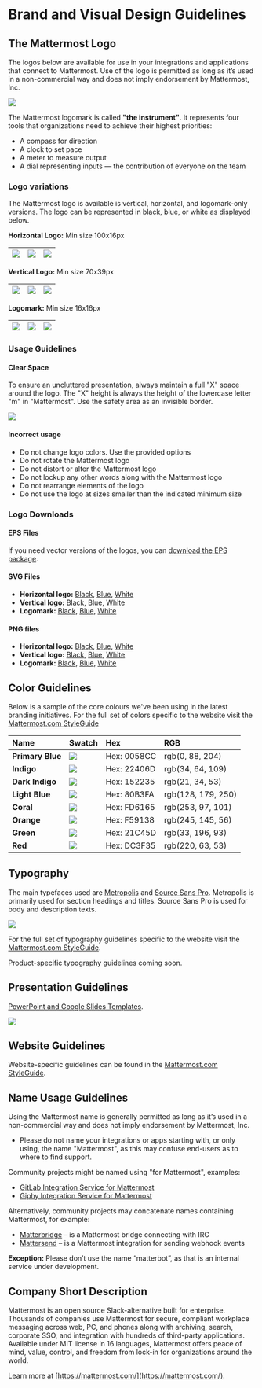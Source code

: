 # Brand and Visual Design Guidelines

## The Mattermost Logo

The logos below are available for use in your integrations and applications that connect to Mattermost. Use of the logo is permitted as long as it’s used in a non-commercial way and does not imply endorsement by Mattermost, Inc.

![](../../../../../.gitbook/assets/logoHorizontal.svg)

The Mattermost logomark is called **"the instrument"**. It represents four tools that organizations need to achieve their highest priorities:

* A compass for direction
* A clock to set pace
* A meter to measure output
* A dial representing inputs — the contribution of everyone on the team

### Logo variations

The Mattermost logo is available is vertical, horizontal, and logomark-only versions. The logo can be represented in black, blue, or white as displayed below.

**Horizontal Logo:** Min size 100x16px

| ![](../../../../../.gitbook/assets/logoHorizontal.svg) | ![](../../../../../.gitbook/assets/logoHorizontalBlue.svg) | ![](../../../../../.gitbook/assets/logoHorizontalWhite.svg) |
| :--- | :--- | :--- |


**Vertical Logo:** Min size 70x39px

| ![](../../../../../.gitbook/assets/logoVertical.svg) | ![](../../../../../.gitbook/assets/logoVerticalBlue.svg) | ![](../../../../../.gitbook/assets/logoVerticalWhite.svg) |
| :--- | :--- | :--- |


**Logomark:** Min size 16x16px

| ![](../../../../../.gitbook/assets/icon.svg) | ![](../../../../../.gitbook/assets/iconBlue.svg) | ![](../../../../../.gitbook/assets/iconWhite.svg) |
| :--- | :--- | :--- |


### Usage Guidelines

#### Clear Space

To ensure an uncluttered presentation, always maintain a full "X" space around the logo. The "X" height is always the height of the lowercase letter "m" in "Mattermost". Use the safety area as an invisible border.

![](../../../../../.gitbook/assets/brand-and-visual-design-guidelines-logos-clearspace.png)

#### Incorrect usage

* Do not change logo colors. Use the provided options
* Do not rotate the Mattermost logo
* Do not distort or alter the Mattermost logo
* Do not lockup any other words along with the Mattermost logo
* Do not rearrange elements of the logo
* Do not use the logo at sizes smaller than the indicated minimum size

### Logo Downloads

#### EPS Files

If you need vector versions of the logos, you can [download the EPS package](https://github.com/mattermost/mattermost-handbook/tree/7150cebb78f87d7e1949e490de034d16b4e0069b/.gitbook/assets/branding/logo-downloads/EPS-files.zip).

#### SVG Files

* **Horizontal logo:** [Black](https://github.com/mattermost/mattermost-handbook/tree/7150cebb78f87d7e1949e490de034d16b4e0069b/.gitbook/assets/branding/logoHorizontal.svg), [Blue](https://github.com/mattermost/mattermost-handbook/tree/7150cebb78f87d7e1949e490de034d16b4e0069b/.gitbook/assets/branding/logoHorizontalBlue.svg), [White](https://github.com/mattermost/mattermost-handbook/tree/7150cebb78f87d7e1949e490de034d16b4e0069b/.gitbook/assets/branding/logoHorizontalWhite.svg)
* **Vertical logo:** [Black](https://github.com/mattermost/mattermost-handbook/tree/7150cebb78f87d7e1949e490de034d16b4e0069b/.gitbook/assets/branding/logoVertical.svg), [Blue](https://github.com/mattermost/mattermost-handbook/tree/7150cebb78f87d7e1949e490de034d16b4e0069b/.gitbook/assets/branding/logoVerticalBlue.svg), [White](https://github.com/mattermost/mattermost-handbook/tree/7150cebb78f87d7e1949e490de034d16b4e0069b/.gitbook/assets/branding/logoVerticalWhite.svg)
* **Logomark:** [Black](https://github.com/mattermost/mattermost-handbook/tree/7150cebb78f87d7e1949e490de034d16b4e0069b/.gitbook/assets/branding/icon.svg), [Blue](https://github.com/mattermost/mattermost-handbook/tree/7150cebb78f87d7e1949e490de034d16b4e0069b/.gitbook/assets/branding/iconBlue.svg), [White](https://github.com/mattermost/mattermost-handbook/tree/7150cebb78f87d7e1949e490de034d16b4e0069b/.gitbook/assets/branding/iconWhite.svg)

#### PNG files

* **Horizontal logo:** [Black](https://github.com/mattermost/mattermost-handbook/tree/7150cebb78f87d7e1949e490de034d16b4e0069b/.gitbook/assets/branding/logoHorizontal.png), [Blue](https://github.com/mattermost/mattermost-handbook/tree/7150cebb78f87d7e1949e490de034d16b4e0069b/.gitbook/assets/branding/logoHorizontalBlue.png), [White](https://github.com/mattermost/mattermost-handbook/tree/7150cebb78f87d7e1949e490de034d16b4e0069b/.gitbook/assets/branding/logoHorizontalWhite.png)
* **Vertical logo:** [Black](https://github.com/mattermost/mattermost-handbook/tree/7150cebb78f87d7e1949e490de034d16b4e0069b/.gitbook/assets/branding/logoVertical.png), [Blue](https://github.com/mattermost/mattermost-handbook/tree/7150cebb78f87d7e1949e490de034d16b4e0069b/.gitbook/assets/branding/logoVerticalBlue.png), [White](https://github.com/mattermost/mattermost-handbook/tree/7150cebb78f87d7e1949e490de034d16b4e0069b/.gitbook/assets/branding/logoVerticalWhite.png)
* **Logomark:** [Black](https://github.com/mattermost/mattermost-handbook/tree/7150cebb78f87d7e1949e490de034d16b4e0069b/.gitbook/assets/branding/icon.png), [Blue](https://github.com/mattermost/mattermost-handbook/tree/7150cebb78f87d7e1949e490de034d16b4e0069b/.gitbook/assets/branding/iconBlue.png), [White](https://github.com/mattermost/mattermost-handbook/tree/7150cebb78f87d7e1949e490de034d16b4e0069b/.gitbook/assets/branding/iconWhite.png)

## Color Guidelines

Below is a sample of the core colours we've been using in the latest branding initiatives. For the full set of colors specific to the website visit the [Mattermost.com StyleGuide](https://mattermost.wayfx.com/0ddc9bpne/p/44c8eb-colors)

| Name | Swatch | Hex | RGB |
| :--- | :--- | :--- | :--- |
| **Primary Blue** | ![](../../../../../.gitbook/assets/swatch-blue.png) | Hex: 0058CC | rgb\(0, 88, 204\) |
| **Indigo** | ![](../../../../../.gitbook/assets/swatch-indigo.png) | Hex: 22406D | rgb\(34, 64, 109\) |
| **Dark Indigo** | ![](../../../../../.gitbook/assets/swatch-indigo-dark.png) | Hex: 152235 | rgb\(21, 34, 53\) |
| **Light Blue** | ![](../../../../../.gitbook/assets/swatch-light-blue.png) | Hex: 80B3FA | rgb\(128, 179, 250\) |
| **Coral** | ![](../../../../../.gitbook/assets/swatch-coral.png) | Hex: FD6165 | rgb\(253, 97, 101\) |
| **Orange** | ![](../../../../../.gitbook/assets/swatch-orange.png) | Hex: F59138 | rgb\(245, 145, 56\) |
| **Green** | ![](../../../../../.gitbook/assets/swatch-green.png) | Hex: 21C45D | rgb\(33, 196, 93\) |
| **Red** | ![](../../../../../.gitbook/assets/swatch-red.png) | Hex: DC3F35 | rgb\(220, 63, 53\) |

## Typography

The main typefaces used are [Metropolis](https://github.com/chrismsimpson/Metropolis) and [Source Sans Pro](https://fonts.google.com/specimen/Source+Sans+Pro). Metropolis is primarily used for section headings and titles. Source Sans Pro is used for body and description texts.

![](../../../../../.gitbook/assets/brand-and-visual-design-guidelines-type-sample.png)

For the full set of typography guidelines specific to the website visit the [Mattermost.com StyleGuide](https://mattermost.wayfx.com/0ddc9bpne/p/44c8eb-colors).

Product-specific typography guidelines coming soon.

## Presentation Guidelines

[PowerPoint and Google Slides Templates](https://docs.google.com/presentation/d/1UVho9S2l6fZ_Ps8sVmF6FgQ7EgeeHrD8sX8H44n4iew).

![](../../../../../.gitbook/assets/brand-and-visual-design-guidelines-presentation-sample-slides.png)

## Website Guidelines

Website-specific guidelines can be found in the [Mattermost.com StyleGuide](https://mattermost.wayfx.com/0ddc9bpne/p/07a9e9-misc).

## Name Usage Guidelines

Using the Mattermost name is generally permitted as long as it’s used in a non-commercial way and does not imply endorsement by Mattermost, Inc.

* Please do not name your integrations or apps starting with, or only using, the name "Mattermost", as this may confuse end-users as to where to find support.

Community projects might be named using "for Mattermost", examples:

* [GitLab Integration Service for Mattermost](https://github.com/mattermost/mattermost-integration-gitlab)
* [Giphy Integration Service for Mattermost](https://github.com/mattermost/mattermost-integration-giphy)

Alternatively, community projects may concatenate names containing Mattermost, for example:

* [Matterbridge](https://github.com/42wim/matterbridge) – is a Mattermost bridge connecting with IRC
* [Mattersend](https://github.com/mtorromeo/mattersend) – is a Mattermost integration for sending webhook events

**Exception:** Please don’t use the name “matterbot”, as that is an internal service under development.

## Company Short Description

Mattermost is an open source Slack-alternative built for enterprise. Thousands of companies use Mattermost for secure, compliant workplace messaging across web, PC, and phones along with archiving, search, corporate SSO, and integration with hundreds of third-party applications. Available under MIT license in 16 languages, Mattermost offers peace of mind, value, control, and freedom from lock-in for organizations around the world.

Learn more at [https://mattermost.com/](https://mattermost.com/).

